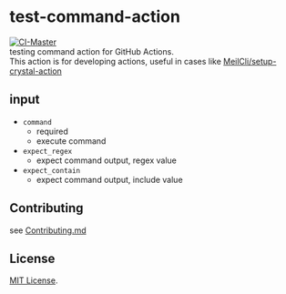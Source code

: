 # test-command-action
[![CI-Master](https://github.com/MeilCli/test-command-action/actions/workflows/ci-master.yml/badge.svg)](https://github.com/MeilCli/test-command-action/actions/workflows/ci-master.yml)  
testing command action for GitHub Actions.  
This action is for developing actions, useful in cases like [MeilCli/setup-crystal-action](https://github.com/MeilCli/setup-crystal-action)

## input
- `command`
  - required
  - execute command
- `expect_regex`
  - expect command output, regex value
- `expect_contain`
  - expect command output, include value

## Contributing
see [Contributing.md](./.github/CONTRIBUTING.md)

## License
[MIT License](LICENSE).